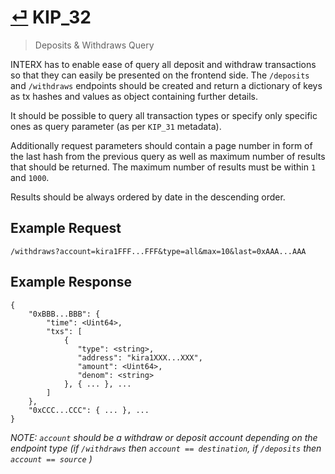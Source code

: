 # [⏎](README.md#Roadmap) KIP_32
> Deposits & Withdraws Query 

INTERX has to enable ease of query all deposit and withdraw transactions so that they can easily be presented on the frontend side. The `/deposits` and `/withdraws` endpoints should be created and return a dictionary of keys as tx hashes and values as object containing further details.

It should be possible to query all transaction types or specify only specific ones as query parameter (as per `KIP_31` metadata). 

Additionally request parameters should contain a page number in form of the last hash from the previous query as well as maximum number of results that should be returned. The maximum number of results must be within `1` and `1000`.

Results should be always ordered by date in the descending order.

## Example Request

```
/withdraws?account=kira1FFF...FFF&type=all&max=10&last=0xAAA...AAA
```

## Example Response

```
{
    "0xBBB...BBB": {
        "time": <Uint64>,
        "txs": [
            {
               "type": <string>,
               "address": "kira1XXX...XXX",
               "amount": <Uint64>,
               "denom": <string>
            }, { ... }, ...
        ]
    },
    "0xCCC...CCC": { ... }, ...
}
```

_NOTE: `account` should be a withdraw or deposit account depending on the endpoint type (if `/withdraws` then `account == destination`, if `/deposits` then `account == source` )_
